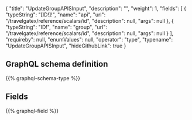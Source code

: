 {
  "title": "UpdateGroupAPISInput",
  "description": "",
  "weight": 1,
  "fields": [
    {
      "typeString": "[ID!]!",
      "name": "api",
      "url": "/travelgatex/reference/scalars/id",
      "description": null,
      "args": null
    },
    {
      "typeString": "ID!",
      "name": "group",
      "url": "/travelgatex/reference/scalars/id",
      "description": null,
      "args": null
    }
  ],
  "requireby": null,
  "enumValues": null,
  "operator": "type",
  "typename": "UpdateGroupAPISInput",
  "hideGithubLink": true
}
## GraphQL schema definition

{{% graphql-schema-type %}}

## Fields

{{% graphql-field %}}
